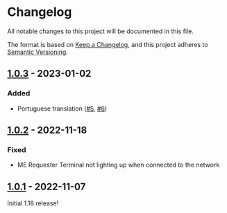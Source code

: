 # Changelog

All notable changes to this project will be documented in this file.

The format is based on [Keep a Changelog],
and this project adheres to [Semantic Versioning].

## [1.0.3] - 2023-01-02

### Added
- Portuguese translation ([#5], [#6])

<!-- Links -->
[#5]: https://github.com/AlmostReliable/merequester/pull/5
[#6]: https://github.com/AlmostReliable/merequester/pull/6

## [1.0.2] - 2022-11-18

### Fixed
- ME Requester Terminal not lighting up when connected to the network

## [1.0.1] - 2022-11-07

Initial 1.18 release!

<!-- Links -->
[keep a changelog]: https://keepachangelog.com/en/1.0.0/
[semantic versioning]: https://semver.org/spec/v2.0.0.html

<!-- Versions -->
[1.0.3]: https://github.com/AlmostReliable/merequester/releases/tag/v1.18-forge-1.0.3
[1.0.2]: https://github.com/AlmostReliable/merequester/releases/tag/v1.18-forge-1.0.2
[1.0.1]: https://github.com/AlmostReliable/merequester/releases/tag/v1.18-forge-1.0.1

